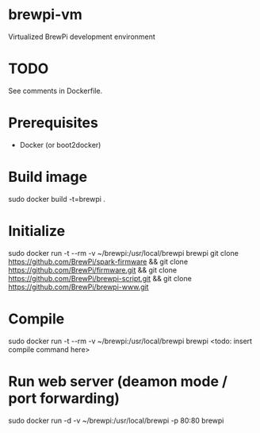 brewpi-vm
==========
Virtualized BrewPi development environment

# TODO
See comments in Dockerfile.

# Prerequisites
- Docker (or boot2docker)

# Build image
sudo docker build -t=brewpi .

# Initialize
sudo docker run -t --rm -v ~/brewpi:/usr/local/brewpi brewpi git clone https://github.com/BrewPi/spark-firmware && git clone https://github.com/BrewPi/firmware.git && git clone https://github.com/BrewPi/brewpi-script.git && git clone https://github.com/BrewPi/brewpi-www.git

# Compile
sudo docker run -t --rm -v ~/brewpi:/usr/local/brewpi brewpi <todo: insert compile command here>

# Run web server (deamon mode / port forwarding)
sudo docker run -d -v ~/brewpi:/usr/local/brewpi -p 80:80 brewpi
